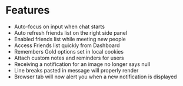 # Features

- Auto-focus on input when chat starts
- Auto refresh friends list on the right side panel
- Enabled friends list while meeting new people
- Access Friends list quickly from Dashboard
- Remembers Gold options set in local cookies
- Attach custom notes and reminders for users
- Receiving a notification for an image no longer says null
- Line breaks pasted in message will properly render
- Browser tab will now alert you when a new notification is displayed